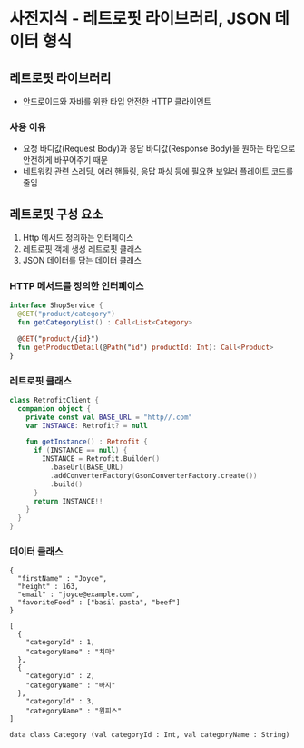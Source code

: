 # 사전지식 - 레트로핏 라이브러리, JSON 데이터 형식

## 레트로핏 라이브러리

- 안드로이드와 자바를 위한 타입 안전한 HTTP 클라이언트

### 사용 이유

- 요청 바디값(Request Body)과 응답 바디값(Response Body)을 원하는 타입으로 안전하게 바꾸어주기 때문
- 네트워킹 관련 스레딩, 에러 핸들링, 응답 파싱 등에 필요한 보일러 플레이트 코드를 줄임

## 레트로핏 구성 요소

1. Http 메서드 정의하는 인터페이스
2. 레트로핏 객체 생성 레트로핏 클래스
3. JSON 데이터를 담는 데이터 클래스

### HTTP 메서드를 정의한 인터페이스

```kt
interface ShopService {
  @GET("product/category")
  fun getCategoryList() : Call<List<Category>

  @GET("product/{id}")
  fun getProductDetail(@Path("id") productId: Int): Call<Product>
}
```

### 레트로핏 클래스

```kt
class RetrofitClient {
  companion object {
    private const val BASE_URL = "http//.com"
    var INSTANCE: Retrofit? = null

    fun getInstance() : Retrofit {
      if (INSTANCE == null) {
        INSTANCE = Retrofit.Builder()
          .baseUrl(BASE_URL)
          .addConverterFactory(GsonConverterFactory.create())
          .build()
      }
      return INSTANCE!!
    }
  }
}
```

### 데이터 클래스

```
{
  "firstName" : "Joyce",
  "height" : 163,
  "email" : "joyce@example.com",
  "favoriteFood" : ["basil pasta", "beef"]
}

[
  {
    "categoryId" : 1,
    "categoryName" : "치마"
  },
  {
    "categoryId" : 2,
    "categoryName" : "바지"
  },
    "categoryId" : 3,
    "categoryName" : "원피스"
]

data class Category (val categoryId : Int, val categoryName : String)
```

